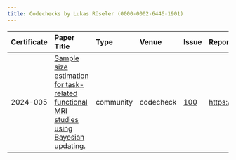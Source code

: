 ```yaml
---
title: Codechecks by Lukas Röseler (0000-0002-6446-1901)
---
```



|Certificate |Paper Title                                                                             |Type      |Venue     |Issue |Report                                  |Check date |
|:-------|:---------------------------------------------|:------------------|:------------------|:---|:--------------------------|:------------------|
|2024-005    |[Sample size estimation for task-related functional MRI studies using Bayesian updating.](https://doi.org/10.31234/osf.io/cz32t)|community |codecheck |[100](https://github.com/codecheckers/register/issues/100)|https://doi.org/10.5281/zenodo.13945051 |2024-10-15 |

